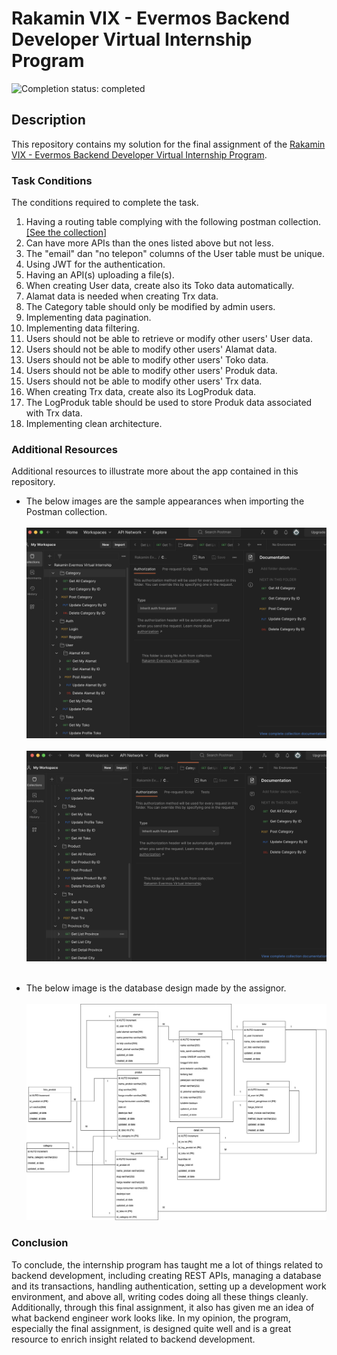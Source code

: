 # Rakamin VIX - Evermos Backend Developer Virtual Internship Program

![Completion status: completed](https://img.shields.io/badge/COMPLETION%20STATUS-COMPLETED-success?style=for-the-badge)


## Description

This repository contains my solution for the final assignment of the [Rakamin VIX - Evermos Backend Developer Virtual Internship Program](https://www.rakamin.com/virtual-internship-experience/back-end-developer-evermos).

### Task Conditions

The conditions required to complete the task. 
1. Having a routing table complying with the following postman collection. 
[[See the collection]](https://github.com/lareza-farhan-wanaghi/rakamin-vix-evermos-backend-developer/blob/master/Rakamin%20Evermos%20Virtual%20Internship.postman_collection.json)
2. Can have more APIs than the ones listed above but not less.
3. The "email" dan "no telepon" columns of the User table must be unique.
4. Using JWT for the authentication.
5. Having an API(s) uploading a file(s).
6. When creating User data, create also its Toko data automatically.
7. Alamat data is needed when creating Trx data.
8. The Category table should only be modified by admin users.
9. Implementing data pagination.
10. Implementing data filtering.
11. Users should not be able to retrieve or modify other users' User data.
12. Users should not be able to modify other users' Alamat data.
13. Users should not be able to modify other users' Toko data.
14. Users should not be able to modify other users' Produk data.
15. Users should not be able to modify other users' Trx data.
16. When creating Trx data, create also its LogProduk data.
17. The LogProduk table should be used to store Produk data associated with Trx data.
18. Implementing clean architecture.

### Additional Resources

Additional resources to illustrate more about the app contained in this repository.

- The below images are the sample appearances when importing the Postman collection.
<br><br>
![renamer3](postman-1.png)
<br><br>
![renamer3](postman-2.png)
<br><br>

- The below image is the database design made by the assignor.
<br><br>
![renamer3](database-design.jpg)

### Conclusion
To conclude, the internship program has taught me a lot of things related to backend development, including creating REST APIs, managing a database and its transactions, handling authentication, setting up a development work environment, and above all, writing codes doing all these things cleanly. Additionally, through this final assignment, it also has given me an idea of what backend engineer work looks like. In my opinion, the program, especially the final assignment, is designed quite well and is a great resource to enrich insight related to backend development.